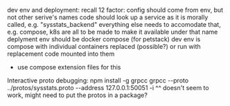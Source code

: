 dev env and deployment:
recall 12 factor: config should come from env, but not other serive's names
code should look up a service as it is morally called, e.g. "sysstats_backend"
everything else needs to accomodate that, e.g. compose, k8s are all to be made to make it available under that name
deplyment env should be docker compose (for petstack)
dev env is compose with individual containers replaced (possible?) or run with replacement code mounted into them
- use compose extension files for this

Interactive proto debugging:
npm install -g grpcc
grpcc --proto ../protos/sysstats.proto --address 127.0.0.1:50051 -i
^^ doesn't seem to work, might need to put the protos in a package?
